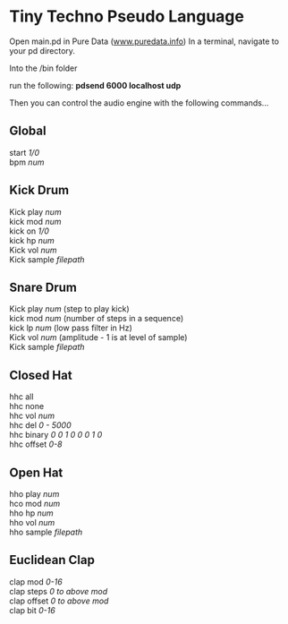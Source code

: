 # Tiny Techno Pseudo Language  
Open main.pd in Pure Data (www.puredata.info)
In a terminal, navigate to your pd directory.  

Into the /bin folder  

run the following: **pdsend 6000 localhost udp**  

Then you can control the audio engine with the following commands...  

## Global  
start *1/0*  
bpm *num*  

## Kick Drum  
Kick play *num*  
kick mod *num*  
kick on *1/0*  
kick hp *num*  
Kick vol *num*  
Kick sample *filepath*  

## Snare Drum  
Kick play *num* (step to play kick)  
kick mod *num* (number of steps in a sequence)  
kick lp *num* (low pass filter in Hz)  
Kick vol *num* (amplitude - 1 is at level of sample)  
Kick sample *filepath*  

## Closed Hat  
hhc all  
hhc none  
hhc vol *num*  
hhc del *0 - 5000*  
hhc binary *0 0 1 0 0 0 1 0*  
hhc offset *0-8*  

## Open Hat  
hho play *num*  
hco mod *num*  
hho hp *num*  
hho vol *num*  
hho sample *filepath*  

## Euclidean Clap  
clap mod *0-16*  
clap steps *0 to above mod*  
clap offset *0 to above mod*  
clap bit *0-16*  
